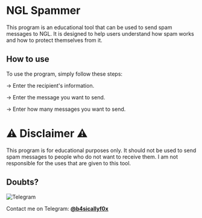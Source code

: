 # NGL Spammer 
This program is an educational tool that can be used to send spam messages to NGL. It is designed to help users understand how spam works and how to protect themselves from it.

## How to use

To use the program, simply follow these steps:

-> Enter the recipient's information.

-> Enter the message you want to send.

-> Enter how many messages you want to send.


# ⚠️ Disclaimer ⚠️
This program is for educational purposes only. It should not be used to send spam messages to people who do not want to receive them. I am not responsible for the uses that are given to this tool.

## Doubts?

![Telegram](https://img.shields.io/badge/Telegram-2CA5E0?style=for-the-badge&logo=telegram&logoColor=white)

Contact me on Telegram: **[@b4sicallyf0x](https://telegram.me/b4sicallyf0x)**
